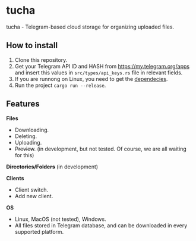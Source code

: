 # tucha
tucha - Telegram-based cloud storage for organizing uploaded files.


## How to install 
1. Clone this repository.
2. Get your Telegram API ID and HASH from https://my.telegram.org/apps and insert this values in `src/types/api_keys.rs` file in relevant fields.
3. If you are runnong on Linux, you need to get the [dependecies](https://github.com/emilk/egui?tab=readme-ov-file#demo).
4. Run the project `cargo run --release`.

## Features

**Files**

- Downloading.
- Deleting.
- Uploading.
- ~~Preview~~. (in development, but not tested. Of course, we are all waiting for this)

~~**Directories/Folders**~~ (in development)

**Clients**

- Client switch.
- Add new client.

**OS**

- Linux, MacOS (not tested), Windows.
- All files stored in Telegram database, and can be downloaded in every supported platform.
